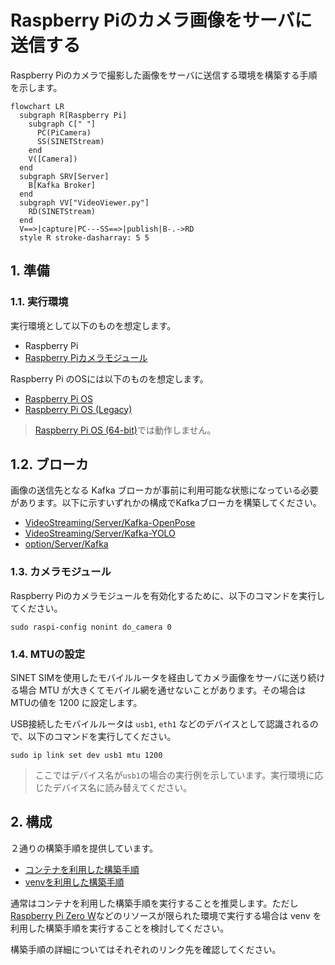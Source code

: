 # Raspberry Piのカメラ画像をサーバに送信する

Raspberry Piのカメラで撮影した画像をサーバに送信する環境を構築する手順を示します。

```mermaid
flowchart LR
  subgraph R[Raspberry Pi]
    subgraph C[" "]
      PC(PiCamera)
      SS(SINETStream)
    end
    V([Camera])
  end
  subgraph SRV[Server]
    B[Kafka Broker]
  end
  subgraph VV["VideoViewer.py"]
    RD(SINETStream)
  end
  V==>|capture|PC---SS==>|publish|B-.->RD
  style R stroke-dasharray: 5 5
```

## 1. 準備

### 1.1. 実行環境

実行環境として以下のものを想定します。

* Raspberry Pi
* [Raspberry Piカメラモジュール](https://www.raspberrypi.com/documentation/accessories/camera.html)

Raspberry Pi のOSには以下のものを想定します。

* [Raspberry Pi OS](https://www.raspberrypi.com/software/operating-systems/#raspberry-pi-os-32-bit)
* [Raspberry Pi OS (Legacy)](https://www.raspberrypi.com/software/operating-systems/#raspberry-pi-os-legacy)

> [Raspberry Pi OS (64-bit)](https://www.raspberrypi.com/software/operating-systems/#raspberry-pi-os-64-bit)では動作しません。

## 1.2. ブローカ

画像の送信先となる Kafka ブローカが事前に利用可能な状態になっている必要があります。以下に示すいずれかの構成でKafkaブローカを構築してください。

* [VideoStreaming/Server/Kafka-OpenPose](../Server/Kafka-OpenPose/README.md)
* [VideoStreaming/Server/Kafka-YOLO](../Server/Kafka-YOLO/README.md)
* [option/Server/Kafka](../../option/Server/Kafka/README.md)

### 1.3. カメラモジュール

Raspberry Piのカメラモジュールを有効化するために、以下のコマンドを実行してください。

```console
sudo raspi-config nonint do_camera 0
```

### 1.4. MTUの設定

SINET SIMを使用したモバイルルータを経由してカメラ画像をサーバに送り続ける場合 MTU が大きくてモバイル網を通せないことがあります。その場合はMTUの値を 1200 に設定します。

USB接続したモバイルルータは `usb1`, `eth1` などのデバイスとして認識されるので、以下のコマンドを実行してください。

```console
sudo ip link set dev usb1 mtu 1200
```

> ここではデバイス名が`usb1`の場合の実行例を示しています。実行環境に応じたデバイス名に読み替えてください。

## 2. 構成

２通りの構築手順を提供しています。

* [コンテナを利用した構築手順](docker/README.md)
* [venvを利用した構築手順](venv/README.md)

通常はコンテナを利用した構築手順を実行することを推奨します。ただし[Raspberry Pi Zero W](https://www.raspberrypi.com/products/raspberry-pi-zero-w/)などのリソースが限られた環境で実行する場合は venv を利用した構築手順を実行することを検討してください。

構築手順の詳細についてはそれぞれのリンク先を確認してください。
